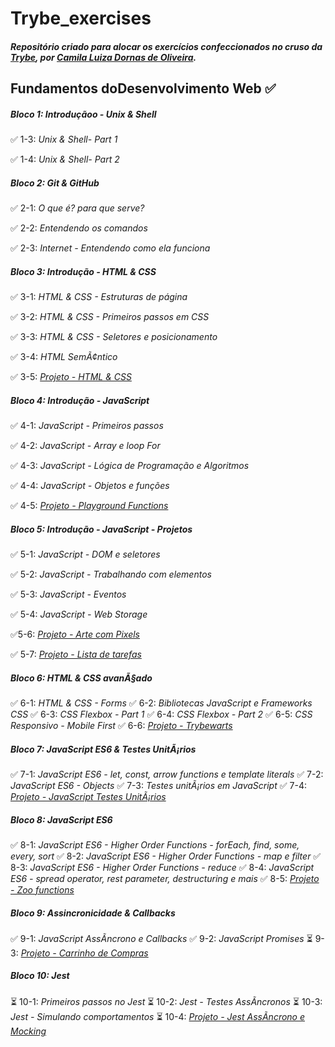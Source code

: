 # Trybe_exercises
##### Repositório criado para alocar os exercícios confeccionados no cruso da [Trybe](https://www.betrybe.com/), por [Camila Luiza Dornas de Oliveira](https://www.linkedin.com/in/camiladornas/).

## Fundamentos doDesenvolvimento Web :white_check_mark:

##### Bloco 1: Introduçãoo - Unix & Shell

:white_check_mark: 1-3: _Unix & Shell- Part 1_

:white_check_mark: 1-4: _Unix & Shell- Part 2_

##### Bloco 2: Git & GitHub

:white_check_mark: 2-1: _O que é? para que serve?_

:white_check_mark: 2-2: _Entendendo os comandos_

:white_check_mark: 2-3: _Internet - Entendendo como ela funciona_

##### Bloco 3: Introdução - HTML & CSS

:white_check_mark: 3-1: _HTML & CSS - Estruturas de página_

:white_check_mark: 3-2: _HTML & CSS - Primeiros passos em CSS_

:white_check_mark: 3-3: _HTML & CSS - Seletores e posicionamento_

:white_check_mark: 3-4: _HTML SemÃ¢ntico_

:white_check_mark: 3-5: _[Projeto - HTML & CSS](https://github.com/tryber/sd-013-b-project-lessons-learned/pull/136)_

##### Bloco 4: Introdução - JavaScript

:white_check_mark: 4-1: _JavaScript - Primeiros passos_

:white_check_mark: 4-2: _JavaScript - Array e loop For_

:white_check_mark: 4-3: _JavaScript - Lógica de Programação e Algoritmos_

:white_check_mark: 4-4: _JavaScript - Objetos e funções_

:white_check_mark: 4-5: _[Projeto - Playground Functions](https://github.com/tryber/sd-013-b-project-playground-functions/pull/114)_

##### Bloco 5: Introdução - JavaScript - Projetos

:white_check_mark: 5-1: _JavaScript - DOM e seletores_

:white_check_mark: 5-2: _JavaScript - Trabalhando com elementos_

:white_check_mark: 5-3: _JavaScript - Eventos_

:white_check_mark: 5-4: _JavaScript - Web Storage_

:white_check_mark:5-6: _[Projeto - Arte com Pixels](https://github.com/tryber/sd-013-b-project-pixels-art/pull/27)_

:white_check_mark: 5-7: _[Projeto - Lista de tarefas](https://github.com/tryber/sd-013-b-project-todo-list/pull/127)_

##### Bloco 6: HTML & CSS avanÃ§ado

:white_check_mark: 6-1: _HTML & CSS - Forms_
:white_check_mark: 6-2: _Bibliotecas JavaScript e Frameworks CSS_
:white_check_mark: 6-3: _CSS Flexbox - Part 1_
:white_check_mark: 6-4: _CSS Flexbox - Part 2_
:white_check_mark: 6-5: _CSS Responsivo - Mobile First_
:white_check_mark: 6-6: _[Projeto - Trybewarts](https://github.com/tryber/sd-013-b-project-trybewarts/pull/134)_

##### Bloco 7: JavaScript ES6 & Testes UnitÃ¡rios

:white_check_mark: 7-1: _JavaScript ES6 - let, const, arrow functions e template literals_
:white_check_mark: 7-2: _JavaScript ES6 - Objects_
:white_check_mark: 7-3: _Testes unitÃ¡rios em JavaScript_
:white_check_mark: 7-4: _[Projeto - JavaScript Testes UnitÃ¡rios](https://github.com/tryber/sd-013-b-project-js-unit-tests/pull/125)_

##### Bloco 8: JavaScript ES6

:white_check_mark: 8-1: _JavaScript ES6 - Higher Order Functions - forEach, find, some, every, sort_
:white_check_mark: 8-2: _JavaScript ES6 - Higher Order Functions - map e filter_
:white_check_mark: 8-3: _JavaScript ES6 - Higher Order Functions - reduce_
:white_check_mark: 8-4: _JavaScript ES6 - spread operator, rest parameter, destructuring e mais_
:white_check_mark: 8-5: _[Projeto - Zoo functions](https://github.com/tryber/sd-013-b-project-zoo-functions/pull/130)_

##### Bloco 9: Assincronicidade & Callbacks

:white_check_mark: 9-1: _JavaScript AssÃ­ncrono e Callbacks_
:white_check_mark: 9-2: _JavaScript Promises_
:hourglass_flowing_sand: 9-3: _[Projeto - Carrinho de Compras]()_

##### Bloco 10: Jest

:hourglass_flowing_sand: 10-1: _Primeiros passos no Jest_
:hourglass_flowing_sand: 10-2: _Jest - Testes AssÃ­ncronos_
:hourglass_flowing_sand: 10-3: _Jest - Simulando comportamentos_
:hourglass_flowing_sand: 10-4: _[Projeto - Jest AssÃ­ncrono e Mocking]()_
